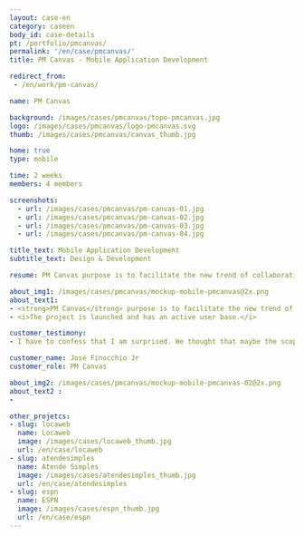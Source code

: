 ```yaml
---
layout: case-en
category: caseen
body_id: case-details
pt: /portfolio/pmcanvas/
permalink: '/en/case/pmcanvas/'
title: PM Canvas - Mobile Application Development

redirect_from:
 - /en/work/pm-canvas/

name: PM Canvas

background: /images/cases/pmcanvas/topo-pmcanvas.jpg
logo: /images/cases/pmcanvas/logo-pmcanvas.svg
thumb: /images/cases/pmcanvas/canvas_thumb.jpg

home: true
type: mobile

time: 2 weeks
members: 4 members

screenshots:
  - url: /images/cases/pmcanvas/pm-canvas-01.jpg
  - url: /images/cases/pmcanvas/pm-canvas-02.jpg
  - url: /images/cases/pmcanvas/pm-canvas-03.jpg
  - url: /images/cases/pmcanvas/pm-canvas-04.jpg

title_text: Mobile Application Development
subtitle_text: Design & Development

resume: PM Canvas purpose is to facilitate the new trend of collaborative project creation of all sizes

about_img1: /images/cases/pmcanvas/mockup-mobile-pmcanvas@2x.png
about_text1:
- <strong>PM Canvas</strong> purpose is to facilitate the new trend of collaborative project creation of all sizes. You can draw up plans in real time, regardless of geographic location . Use the right methodology and the right pair application for the right project.
- <i>The project is launched and has an active user base.</i>

customer_testimony:
- I have to confess that I am surprised. We thought that maybe the scope was too big, but in the end, everything went well. And also, they delivered one thing that is very important to us, the "wow" factor! Today I look at the app and say 'Wow !'

customer_name: José Finocchio Jr
customer_role: PM Canvas

about_img2: /images/cases/pmcanvas/mockup-mobile-pmcanvas-02@2x.png
about_text2 :
-

other_projetcs:
- slug: locaweb
  name: Locaweb
  image: /images/cases/locaweb_thumb.jpg
  url: /en/case/locaweb
- slug: atendesimples
  name: Atende Simples
  image: /images/cases/atendesimples_thumb.jpg
  url: /en/case/atendesimples
- slug: espn
  name: ESPN
  image: /images/cases/espn_thumb.jpg
  url: /en/case/espn
---
```


